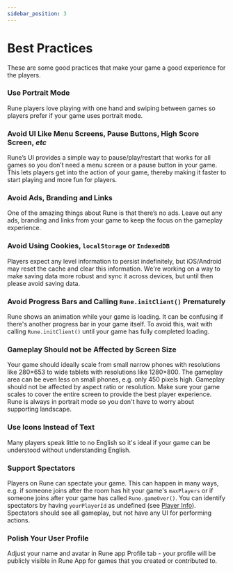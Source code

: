 ```yaml
---
sidebar_position: 3
---
```


# Best Practices

These are some good practices that make your game a good experience for the players.

### Use Portrait Mode

Rune players love playing with one hand and swiping between games so players prefer if your game uses portrait mode.

### Avoid UI Like Menu Screens, Pause Buttons, High Score Screen, _etc_

Rune’s UI provides a simple way to pause/play/restart that works for all games so you don’t need a menu screen or a pause button in your game. This lets players get into the action of your game, thereby making it faster to start playing and more fun for players.

### Avoid Ads, Branding and Links

One of the amazing things about Rune is that there’s no ads. Leave out any ads, branding and links from your game to keep the focus on the gameplay experience.

### Avoid Using Cookies, `localStorage` or `IndexedDB`

Players expect any level information to persist indefinitely, but iOS/Android may reset the cache and clear this information. We're working on a way to make saving data more robust and sync it across devices, but until then please avoid saving data.

### Avoid Progress Bars and Calling `Rune.initClient()` Prematurely

Rune shows an animation while your game is loading. It can be confusing if there's another progress bar in your game itself. To avoid this, wait with calling `Rune.initClient()` until your game has fully completed loading.

### Gameplay Should not be Affected by Screen Size

Your game should ideally scale from small narrow phones with resolutions like 280×653 to wide tablets with resolutions like 1280×800. The gameplay area can be even less on small phones, e.g. only 450 pixels high. Gameplay should not be affected by aspect ratio or resolution. Make sure your game scales to cover the entire screen to provide the best player experience. Rune is always in portrait mode so you don't have to worry about supporting landscape.

### Use Icons Instead of Text

Many players speak little to no English so it's ideal if your game can be understood without understanding English.

### Support Spectators

Players on Rune can spectate your game. This can happen in many ways, e.g. if someone joins after the room has hit your game's `maxPlayers` or if someone joins after your game has called `Rune.gameOver()`. You can identify spectators by having `yourPlayerId` as undefined (see [Player Info](../how-it-works/player-info.md)). Spectators should see all gameplay, but not have any UI for performing actions.

### Polish Your User Profile

Adjust your name and avatar in Rune app Profile tab - your profile will be publicly visible in Rune App for games that you created or contributed to.
